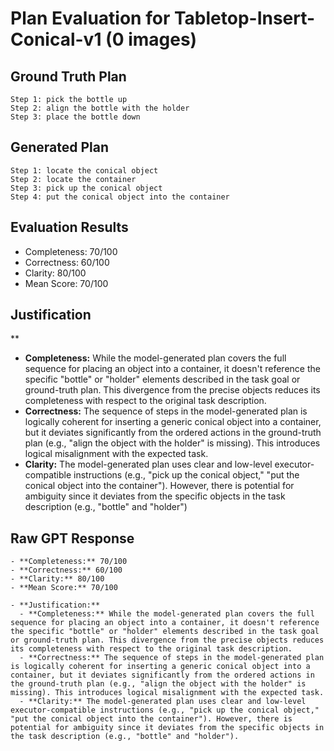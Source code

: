 # Plan Evaluation for Tabletop-Insert-Conical-v1 (0 images)

## Ground Truth Plan
```
Step 1: pick the bottle up 
Step 2: align the bottle with the holder
Step 3: place the bottle down
```

## Generated Plan
```
Step 1: locate the conical object
Step 2: locate the container
Step 3: pick up the conical object
Step 4: put the conical object into the container
```

## Evaluation Results
- Completeness: 70/100
- Correctness: 60/100
- Clarity: 80/100
- Mean Score: 70/100

## Justification
**  
  - **Completeness:** While the model-generated plan covers the full sequence for placing an object into a container, it doesn't reference the specific "bottle" or "holder" elements described in the task goal or ground-truth plan. This divergence from the precise objects reduces its completeness with respect to the original task description.  
  - **Correctness:** The sequence of steps in the model-generated plan is logically coherent for inserting a generic conical object into a container, but it deviates significantly from the ordered actions in the ground-truth plan (e.g., "align the object with the holder" is missing). This introduces logical misalignment with the expected task.  
  - **Clarity:** The model-generated plan uses clear and low-level executor-compatible instructions (e.g., "pick up the conical object," "put the conical object into the container"). However, there is potential for ambiguity since it deviates from the specific objects in the task description (e.g., "bottle" and "holder")

## Raw GPT Response
```
- **Completeness:** 70/100  
- **Correctness:** 60/100  
- **Clarity:** 80/100  
- **Mean Score:** 70/100  

- **Justification:**  
  - **Completeness:** While the model-generated plan covers the full sequence for placing an object into a container, it doesn't reference the specific "bottle" or "holder" elements described in the task goal or ground-truth plan. This divergence from the precise objects reduces its completeness with respect to the original task description.  
  - **Correctness:** The sequence of steps in the model-generated plan is logically coherent for inserting a generic conical object into a container, but it deviates significantly from the ordered actions in the ground-truth plan (e.g., "align the object with the holder" is missing). This introduces logical misalignment with the expected task.  
  - **Clarity:** The model-generated plan uses clear and low-level executor-compatible instructions (e.g., "pick up the conical object," "put the conical object into the container"). However, there is potential for ambiguity since it deviates from the specific objects in the task description (e.g., "bottle" and "holder").
```
